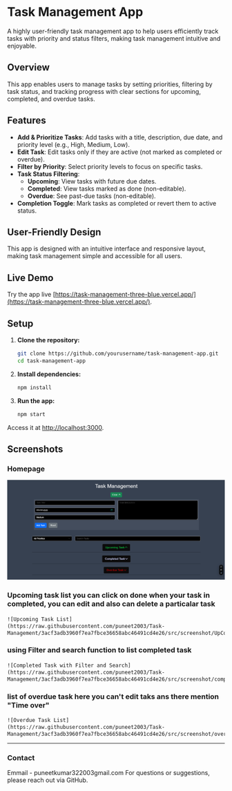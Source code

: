 # Task Management App


A highly user-friendly task management app to help users efficiently track tasks with priority and status filters, making task management intuitive and enjoyable.

## Overview

This app enables users to manage tasks by setting priorities, filtering by task status, and tracking progress with clear sections for upcoming, completed, and overdue tasks.

## Features

- **Add & Prioritize Tasks**: Add tasks with a title, description, due date, and priority level (e.g., High, Medium, Low).
- **Edit Task**: Edit tasks only if they are active (not marked as completed or overdue).
- **Filter by Priority**: Select priority levels to focus on specific tasks.
- **Task Status Filtering**: 
  - **Upcoming**: View tasks with future due dates.
  - **Completed**: View tasks marked as done (non-editable).
  - **Overdue**: See past-due tasks (non-editable).
- **Completion Toggle**: Mark tasks as completed or revert them to active status.

## User-Friendly Design

This app is designed with an intuitive interface and responsive layout, making task management simple and accessible for all users.

## Live Demo

Try the app live [https://task-management-three-blue.vercel.app/](https://task-management-three-blue.vercel.app/).

## Setup

1. **Clone the repository:**

    ```bash
    git clone https://github.com/yourusername/task-management-app.git
    cd task-management-app
    ```

2. **Install dependencies:**

    ```bash
    npm install
    ```

3. **Run the app:**

    ```bash
    npm start
    ```

Access it at [http://localhost:3000](http://localhost:3000).

## Screenshots

### Homepage
   ![Home Screenshot](https://raw.githubusercontent.com/puneet2003/Task-Management/main/src/screenshot/Home.png)

### Upcoming task list you can click on done when your task in completed, you can edit and also can delete a particalar task
    ![Upcoming Task List](https://raw.githubusercontent.com/puneet2003/Task-Management/3acf3adb3960f7ea7fbce36658abc46491cd4e26/src/screenshot/UpComing_task_list.png)

### using Filter and search function to list completed task 
    ![Completed Task with Filter and Search](https://raw.githubusercontent.com/puneet2003/Task-Management/3acf3adb3960f7ea7fbce36658abc46491cd4e26/src/screenshot/completed%20task%20with%20filter%20ans%20search.png)

### list of overdue task here you can't edit taks ans there mention "Time over"
    ![Overdue Task List](https://raw.githubusercontent.com/puneet2003/Task-Management/3acf3adb3960f7ea7fbce36658abc46491cd4e26/src/screenshot/overdue%20task%20list.png)



---

### Contact
Emmail - puneetkumar322003gmail.com
For questions or suggestions, please reach out via GitHub.

